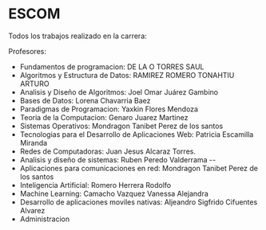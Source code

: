 # ESCOM
Todos los trabajos realizado en la carrera:

Profesores:

- Fundamentos de programacion: DE LA O TORRES SAUL
- Algoritmos y Estructura de Datos: RAMIREZ ROMERO TONAHTIU ARTURO
- Analisis y Diseño de Algoritmos: Joel Omar Juárez Gambino 
- Bases de Datos: Lorena Chavarria Baez
- Paradigmas de Programacion: Yaxkin Flores Mendoza
- Teoria de la Computacion: Genaro Juarez Martinez
- Sistemas Operativos: Mondragon Tanibet Perez de los santos
- Tecnologias para el Desarrollo de Aplicaciones Web: Patricia Escamilla Miranda
- Redes de Computadoras: Juan Jesus Alcaraz Torres.
- Analisis y diseño de sistemas: Ruben Peredo Valderrama --
- Aplicaciones para comunicaciones en red: Mondragon Tanibet Perez de los santos
- Inteligencia Artificial: Romero Herrera Rodolfo
- Machine Learning: Camacho Vazquez Vanessa Alejandra
- Desarrollo de aplicaciones moviles nativas: Aljeandro Sigfrido Cifuentes Alvarez
- Administracion 